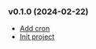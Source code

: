 ### v0.1.0 (2024-02-22)

- [Add cron](https://github.com/M4RC3L05/cron/commit/fbd7310262d3a58752fe84f5c7275e5655dd8e96)
- [Init project](https://github.com/M4RC3L05/cron/commit/fba15b2efdd67b7d44b37701edc38d995362ba61)
